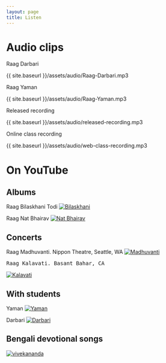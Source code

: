 ```yaml
---
layout: page
title: Listen
---
```

# Audio clips
Raag Darbari
<p>{{ site.baseurl }}/assets/audio/Raag-Darbari.mp3</p>

Raag Yaman
<p>{{ site.baseurl }}/assets/audio/Raag-Yaman.mp3</p>

Released recording
<p>{{ site.baseurl }}/assets/audio/released-recording.mp3</p>

Online class recording
<p>{{ site.baseurl }}/assets/audio/web-class-recording.mp3</p>

# On YouTube
## Albums
Raag Bilaskhani Todi
[![Bilaskhani](https://img.youtube.com/vi/VFym9GNp3so/0.jpg)](https://www.youtube.com/watch?v=VFym9GNp3so "Bilaskhani")

Raag Nat Bhairav
[![Nat Bhairav](https://img.youtube.com/vi/F0Or6qbjulY/0.jpg)](https://www.youtube.com/watch?v=F0Or6qbjulY "Nat Bhairav")

## Concerts
Raag Madhuvanti. Nippon Theatre, Seattle, WA
[![Madhuvanti](https://img.youtube.com/vi/-9XthkEfoig/0.jpg)](https://www.youtube.com/watch?v=-9XthkEfoig "Madhuvanti")

<pre>
Raag Kalavati. Basant Bahar, CA
</pre>
[![Kalavati](https://img.youtube.com/vi/40-hDmWicvQ/0.jpg)](https://www.youtube.com/watch?v=40-hDmWicvQ "Kalavati")

## With students
Yaman
[![Yaman](https://img.youtube.com/vi/iFto3svl-kY/0.jpg)](https://www.youtube.com/watch?v=iFto3svl-kY "Yaman")

Darbari
[![Darbari](https://img.youtube.com/vi/vt7FfzCHFC0/0.jpg)](https://www.youtube.com/watch?v=vt7FfzCHFC0 "Darbari")

## Bengali devotional songs 
[![vivekananda](https://img.youtube.com/vi/J-OVHM6goa/0.jpg)](https://www.youtube.com/watch?v=J-OVHM6goa "vivekananda")

